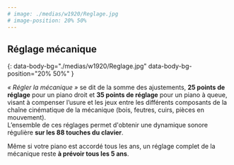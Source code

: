 ```yaml
---
# image: ./medias/w1920/Reglage.jpg
# image-position: 20% 50%
---
```


## Réglage mécanique
{: data-body-bg="./medias/w1920/Reglage.jpg" data-body-bg-position="20% 50%" }

_« Régler la mécanique »_ se dit de la somme des ajustements, **25 points de réglage** pour un piano droit et **35 points de réglage** pour un piano à queue, visant à compenser l’usure et les jeux entre les différents composants de la chaîne cinématique de la mécanique (bois, feutres, cuirs, pièces en mouvement).  
L’ensemble de ces réglages permet d'obtenir une dynamique sonore régulière **sur les 88 touches du clavier**.

Même si votre piano est accordé tous les ans, un réglage complet de la mécanique reste **à prévoir tous les 5 ans**. 
